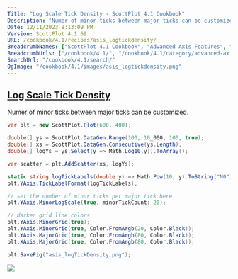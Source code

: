 ```yaml
---
Title: "Log Scale Tick Density - ScottPlot 4.1 Cookbook"
Description: "Numer of minor ticks between major ticks can be customized."
Date: 12/11/2023 8:13:09 PM
Version: ScottPlot 4.1.69
URL: /cookbook/4.1/recipes/asis_logtickdensity/
BreadcrumbNames: ["ScottPlot 4.1 Cookbook", "Advanced Axis Features", "Log Scale Tick Density"]
BreadcrumbUrls: ["/cookbook/4.1/", "/cookbook/4.1/category/advanced-axis-features", "/cookbook/4.1/recipes/asis_logtickdensity/"]
SearchUrl: "/cookbook/4.1/search/"
OgImage: "/cookbook/4.1/images/asis_logtickdensity.png"
---
```


<h2><a id='log-scale-tick-density' href='/cookbook/4.1/recipes/asis_logtickdensity/'>Log Scale Tick Density</a></h2>

Numer of minor ticks between major ticks can be customized.

```cs
var plt = new ScottPlot.Plot(600, 400);

double[] ys = ScottPlot.DataGen.Range(100, 10_000, 100, true);
double[] xs = ScottPlot.DataGen.Consecutive(ys.Length);
double[] logYs = ys.Select(y => Math.Log10(y)).ToArray();

var scatter = plt.AddScatter(xs, logYs);

static string logTickLabels(double y) => Math.Pow(10, y).ToString("N0");
plt.YAxis.TickLabelFormat(logTickLabels);

// set the number of minor ticks per major tick here
plt.YAxis.MinorLogScale(true, minorTickCount: 20);

// darken grid line colors
plt.YAxis.MinorGrid(true);
plt.YAxis.MinorGrid(true, Color.FromArgb(20, Color.Black));
plt.YAxis.MajorGrid(true, Color.FromArgb(80, Color.Black));
plt.XAxis.MajorGrid(true, Color.FromArgb(80, Color.Black));

plt.SaveFig("asis_logTickDensity.png");
```

<img src='../../images/asis_logtickdensity.png' class='d-block mx-auto my-5' />


